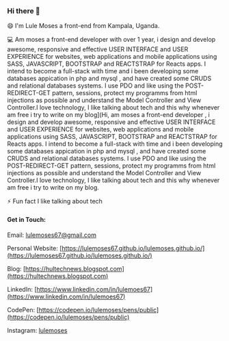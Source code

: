 ### Hi there 👋

<!--
Here are some ideas to get you started:

- 🔭 I’m currently working on ...
- 🌱 I’m currently learning ...
- 👯 I’m looking to collaborate on ...
- 🤔 I’m looking for help with ...
- 💬 Ask me about ...
- 📫 How to reach me: ...
- 😄 Pronouns: ...
- ⚡ Fun fact: ...
-->


😄 I'm Lule Moses a front-end from Kampala, Uganda.

💻️ Am moses a front-end developer with over 1 year, i design and develop awesome, responsive and effective USER INTERFACE and USER EXPERIENCE for websites, web applications and mobile applications using SASS, JAVASCRIPT, BOOTSTRAP and REACTSTRAP for Reacts apps. I intend to become a full-stack with time and i been developing some databases appication in php and mysql , and have created some CRUDS and relational databases systems. I use PDO and like using the POST-REDIRECT-GET pattern, sessions, protect my programms from html injections as possible and understand the Model Controller and View Controller.I love technology, I like talking about tech and this why whenever am free i try to write on my blog](Hi, am moses a front-end developer , i design and develop awesome, responsive and effective USER INTERFACE and USER EXPERIENCE for websites, web applications and mobile applications using SASS, JAVASCRIPT, BOOTSTRAP and REACTSTRAP for Reacts apps. I intend to become a full-stack with time and i been developing some databases appication in php and mysql , and have created some CRUDS and relational databases systems. I use PDO and like using the POST-REDIRECT-GET pattern, sessions, protect my programms from html injections as possible and understand the Model Controller and View Controller.I love technology, I like talking about tech and this why whenever am free i try to write on my blog.

⚡ Fun fact I like talking about tech

#### Get in Touch:

Email: [lulemoses67@gmail.com](mailto:lulemoses67@gmail.com)

Personal Website: [https://lulemoses67.github.io/lulemoses.github.io/](https://lulemoses67.github.io/lulemoses.github.io/)

Blog: [https://hultechnews.blogspot.com](https://hultechnews.blogspot.com)

LinkedIn: [https://www.linkedin.com/in/lulemoes67](https://www.linkedin.com/in/lulemoes67)

CodePen: [https://codepen.io/lulemoses/pens/public](https://codepen.io/lulemoses/pens/public)

Instagram: [lulemoses](https://twitter.com/lulemoses67)
